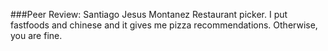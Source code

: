 ###Peer Review: Santiago Jesus Montanez
Restaurant picker. I put fastfoods and chinese and it gives me pizza recommendations. Otherwise, you are fine. 